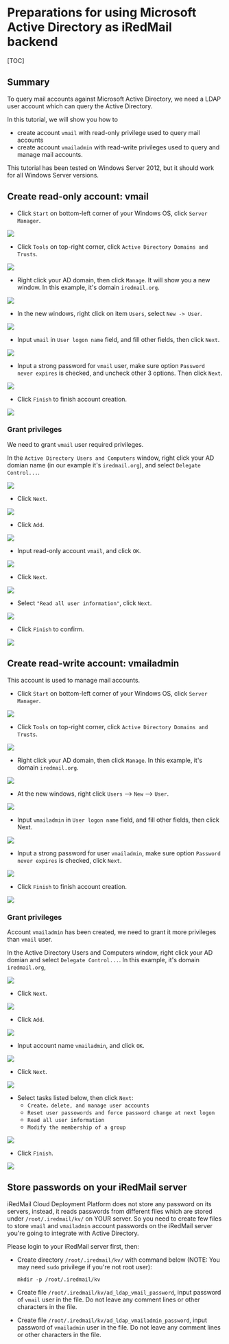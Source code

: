 # Preparations for using Microsoft Active Directory as iRedMail backend

[TOC]

## Summary

To query mail accounts against Microsoft Active Directory, we need a LDAP
user account which can query the Active Directory.

In this tutorial, we will show you how to

* create account `vmail` with read-only privilege used to query mail accounts
* create account `vmailadmin` with read-write privileges used to query and
  manage mail accounts.

This tutorial has been tested on Windows Server 2012, but it should work for
all Windows Server versions.

## Create read-only account: vmail

- Click `Start` on bottom-left corner of your Windows OS, click `Server Manager`.

![](./images/ad/start-server-manager.png)

- Click `Tools` on top-right corner, click `Active Directory Domains and Trusts`.

![](./images/ad/create_ad_account_1.png)

- Right click your AD domain, then click `Manage`. It will show you a new window.
  In this example, it's domain `iredmail.org`.

![](./images/ad/create_ad_account_2.png)

- In the new windows, right click on item `Users`, select `New -> User`.

![](./images/ad/create_ad_account_3.png)

- Input `vmail` in `User logon name` field, and fill other fields, then click `Next`.

![](./images/ad/read_only_account_1.png)

- Input a strong password for `vmail` user, make sure option `Password never
  expires` is checked, and uncheck other 3 options. Then click `Next`.

![](./images/ad/read_only_account_2.png)

- Click `Finish` to finish account creation.

![](./images/ad/read_only_account_3.png)

### Grant privileges

We need to grant `vmail` user required privileges.

In the `Active Directory Users and Computers` window, right click your AD
domian name (in our example it's `iredmail.org`), and select `Delegate Control...`.

![](./images/ad/create_ad_account_4.png)

- Click `Next`. 

![](./images/ad/create_ad_account_5.png)

- Click `Add`.

![](./images/ad/create_ad_account_6.png)

- Input read-only account `vmail`, and click `OK`.

![](./images/ad/read_only_account_4.png)

- Click `Next`.

![](./images/ad/read_only_account_5.png)

- Select `"Read all user information"`, click `Next`.

![](./images/ad/read_only_account_6.png)

- Click `Finish` to confirm.

![](./images/ad/read_only_account_7.png)

## Create read-write account: vmailadmin

This account is used to manage mail accounts.

- Click `Start` on bottom-left corner of your Windows OS, click `Server Manager`.

![](./images/ad/start-server-manager.png)

- Click `Tools` on top-right corner, click `Active Directory Domains and Trusts`.

![](./images/ad/create_ad_account_1.png)

-  Right click your AD domain, then click `Manage`. In this example, it's domain `iredmail.org`.

![](./images/ad/create_ad_account_2.png)

-  At the new windows,  right click `Users` --> `New` --> `User`.

![](./images/ad/create_ad_account_3.png)

- Input `vmailadmin` in `User logon name` field, and fill other fields, then click Next.

![](./images/ad/admin_account_1.png)

- Input a strong password for user `vmailadmin`, make sure option `Password never expires` is checked, click `Next`.

![](./images/ad/admin_account_2.png)

- Click `Finish` to finish account creation.

![](./images/ad/admin_account_3.png)

### Grant privileges

Account `vmailadmin` has been created, we need to grant it more privileges than `vmail` user.

In the Active Directory Users and Computers window, right click your AD domian
and select `Delegate Control...`. In this example, it's domain `iredmail.org`, 

![](./images/ad/create_ad_account_4.png)

- Click `Next`. 

![](./images/ad/create_ad_account_5.png)

- Click `Add`.

![](./images/ad/create_ad_account_6.png)

- Input account name `vmailadmin`, and click `OK`.

![](./images/ad/admin_account_4.png)

- Click `Next`.

![](./images/ad/admin_account_5.png)

- Select tasks listed below, then click `Next`:
    * `Create，delete, and manage user accounts`
    * `Reset user passowords and force password change at next logon`
    * `Read all user information`
    * `Modify the membership of a group`

![](./images/ad/admin_account_6.png)

- Click `Finish`.

![](./images/ad/admin_account_7.png)

## Store passwords on your iRedMail server

iRedMail Cloud Deployment Platform does not store any password on its servers,
instead, it reads passwords from different files which are stored under
`/root/.iredmail/kv/` on YOUR server. So you need to create few files to store
`vmail` and `vmailadmin` account passwords on the iRedMail server you're going
to integrate with Active Directory.

Please login to your iRedMail server first, then:

* Create directory `/root/.iredmail/kv/` with command below (NOTE: You may need
  `sudo` privilege if you're not root user):

    ```mkdir -p /root/.iredmail/kv```

* Create file `/root/.iredmail/kv/ad_ldap_vmail_password`, input password of
  `vmail` user in the file. Do not leave any comment lines or other characters
  in the file.
* Create file `/root/.iredmail/kv/ad_ldap_vmailadmin_password`, input password
  of `vmailadmin` user in the file. Do not leave any comment lines or other characters
  in the file.
